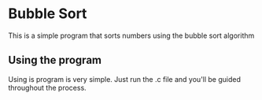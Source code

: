 # Bubble Sort
This is a simple program that sorts numbers using the bubble sort algorithm

## Using the program
Using is program is very simple. Just run the .c file and you'll be guided throughout the process.
